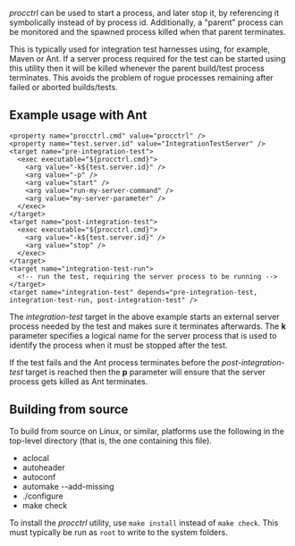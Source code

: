 *procctrl* can be used to start a process, and later stop it, by referencing
it symbolically instead of by process id. Additionally, a "parent" process can
be monitored and the spawned process killed when that parent terminates.

This is typically used for integration test harnesses using, for example,
Maven or Ant. If a server process required for the test can be started using
this utility then it will be killed whenever the parent build/test process
terminates. This avoids the problem of rogue processes remaining after failed
or aborted builds/tests.

Example usage with Ant
----------------------

~~~{.xml}
<property name="procctrl.cmd" value="procctrl" />
<property name="test.server.id" value="IntegrationTestServer" />
<target name="pre-integration-test">
  <exec executable="${procctrl.cmd}">
    <arg value="-k${test.server.id}" />
    <arg value="-p" />
    <arg value="start" />
    <arg value="run-my-server-command" />
    <arg value="my-server-parameter" />
  </exec>
</target>
<target name="post-integration-test">
  <exec executable="${procctrl.cmd}">
    <arg value="-k${test.server.id}" />
    <arg value="stop" />
  </exec>
</target>
<target name="integration-test-run">
  <!-- run the test, requiring the server process to be running -->
</target>
<target name="integration-test" depends="pre-integration-test, integration-test-run, post-integration-test" />
~~~

The *integration-test* target in the above example starts an external server
process needed by the test and makes sure it terminates afterwards. The
**k** parameter specifies a logical name for the server process that is used
to identify the process when it must be stopped after the test.

If the test fails and the Ant process terminates before the
*post-integration-test* target is reached then the **p** parameter will
ensure that the server process gets killed as Ant terminates.

Building from source
--------------------

To build from source on Linux, or similar, platforms use the following in the
top-level directory (that is, the one containing this file).

  * aclocal
  * autoheader
  * autoconf
  * automake --add-missing
  * ./configure
  * make check

To install the *procctrl* utility, use `make install` instead of `make check`.
This must typically be run as `root` to write to the system folders.
